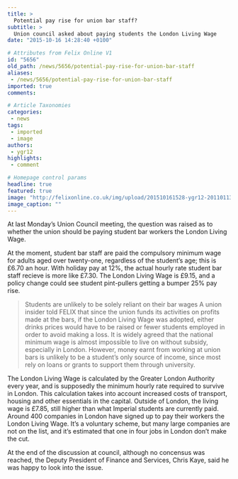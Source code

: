 ```yaml
---
title: >
  Potential pay rise for union bar staff?
subtitle: >
  Union council asked about paying students the London Living Wage
date: "2015-10-16 14:28:40 +0100"

# Attributes from Felix Online V1
id: "5656"
old_path: /news/5656/potential-pay-rise-for-union-bar-staff
aliases:
 - /news/5656/potential-pay-rise-for-union-bar-staff
imported: true
comments:

# Article Taxonomies
categories:
 - news
tags:
 - imported
 - image
authors:
 - ygr12
highlights:
 - comment

# Homepage control params
headline: true
featured: true
image: "http://felixonline.co.uk/img/upload/201510161528-ygr12-201101132133-ks607-fivesixe.jpg"
image_caption: ""
---
```


At last Monday’s Union Council meeting, the question was raised as to whether the union should be paying student bar workers the London Living Wage.

At the moment, student bar staff are paid the compulsory minimum wage for adults aged over twenty-one, regardless of the student’s age; this is £6.70 an hour. With holiday pay at 12%, the actual hourly rate student bar staff recieve is more like £7.30. The London Living Wage is £9.15, and a policy change could see student pint-pullers getting a bumper 25% pay rise.
> Students are unlikely to be solely reliant on their bar wages
A union insider told FELIX that since the union funds its activities on profits made at the bars, if the London Living Wage was adopted, either drinks prices would have to be raised or fewer students employed in order to avoid making a loss. It is widely agreed that the national minimum wage is almost impossible to live on without subsidy, especially in London. However, money earnt from working at union bars is unlikely to be a student’s only source of income, since most rely on loans or grants to support them through university.

The London Living Wage is calculated by the Greater London Authority every year, and is supposedly the minimum hourly rate required to survive in London. This calculation takes into account increased costs of transport, housing and other essentials in the capital. Outside of London, the living wage is £7.85, still higher than what Imperial students are currently paid. Around 400 companies in London have signed up to pay their workers the London Living Wage. It’s a voluntary scheme, but many large companies are not on the list, and it’s estimated that one in four jobs in London don’t make the cut.

At the end of the discussion at council, although no concensus was reached, the Deputy President of Finance and Services, Chris Kaye, said he was happy to look into the issue.
